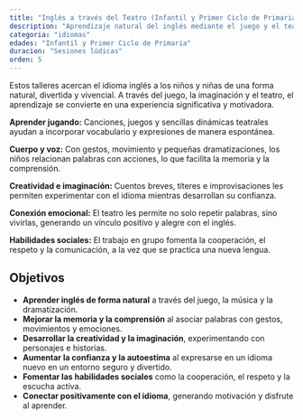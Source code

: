 ```yaml
---
title: "Inglés a través del Teatro (Infantil y Primer Ciclo de Primaria)"
description: "Aprendizaje natural del inglés mediante el juego y el teatro"
categoria: "idiomas"
edades: "Infantil y Primer Ciclo de Primaria"
duracion: "Sesiones lúdicas"
orden: 5
---
```


Estos talleres acercan el idioma inglés a los niños y niñas de una forma natural, divertida y vivencial. A través del juego, la imaginación y el teatro, el aprendizaje se convierte en una experiencia significativa y motivadora.

**Aprender jugando:** Canciones, juegos y sencillas dinámicas teatrales ayudan a incorporar vocabulario y expresiones de manera espontánea.

**Cuerpo y voz:** Con gestos, movimiento y pequeñas dramatizaciones, los niños relacionan palabras con acciones, lo que facilita la memoria y la comprensión.

**Creatividad e imaginación:** Cuentos breves, títeres e improvisaciones les permiten experimentar con el idioma mientras desarrollan su confianza.

**Conexión emocional:** El teatro les permite no solo repetir palabras, sino vivirlas, generando un vínculo positivo y alegre con el inglés.

**Habilidades sociales:** El trabajo en grupo fomenta la cooperación, el respeto y la comunicación, a la vez que se practica una nueva lengua.

## Objetivos

- **Aprender inglés de forma natural** a través del juego, la música y la dramatización.
- **Mejorar la memoria y la comprensión** al asociar palabras con gestos, movimientos y emociones.
- **Desarrollar la creatividad y la imaginación**, experimentando con personajes e historias.
- **Aumentar la confianza y la autoestima** al expresarse en un idioma nuevo en un entorno seguro y divertido.
- **Fomentar las habilidades sociales** como la cooperación, el respeto y la escucha activa.
- **Conectar positivamente con el idioma**, generando motivación y disfrute al aprender.
